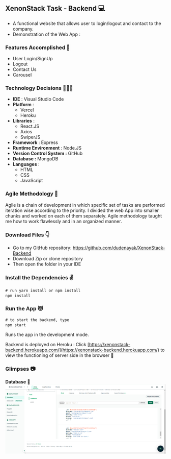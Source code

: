 ## XenonStack Task - Backend 💻

* A functional website that allows user to login/logout and contact to the company.
* Demonstration of the Web App : 

### Features Accomplished 🤩
* User Login/SignUp
* Logout
* Contact Us
* Carousel

### Technology Decisions 👩🏻‍💻
* **IDE** : Visual Studio Code
* **Platform** : 
	 * Vercel
	 * Heroku
* **Libraries** :
	 * React.JS
	 * Axios
	 * SwiperJS
* **Framework** : Express
* **Runtime Environment** : Node.JS
* **Version Control System :** GitHub
* **Database :** MongoDB
* **Languages** :
	* HTML
	* CSS
	* JavaScript
### Agile Methodology 🏃
Agile is a chain of development in which specific set of tasks are performed iteration wise according to the priority. I divided the web App into smaller chunks and worked on each of them separately. Agile methodology taught me how to work flawlessly and in an organized manner.

### Download Files 👇
* Go to my GitHub repository: https://github.com/dudenayak/XenonStack-Backend
* Download Zip or clone repository
* Then open the folder in your IDE 

### Install the Dependencies ✌️

```shell
# run yarn install or npm install
npm install
```

### Run the App 😻

```shell
# to start the backend, type
npm start
```
Runs the app in the development mode.

Backend is deployed on Heroku : Click [https://xenonstack-backend.herokuapp.com/](https://xenonstack-backend.herokuapp.com/) to view the functioning of server side in the browser 🎉

### Glimpses 📷
 **Database** 📂 ![Home Page](images/database.png) 

 

 
